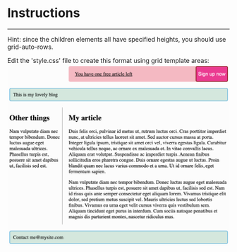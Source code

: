 # Instructions  

--- 

Hint: since the children elements all have specified heights,
you should use grid-auto-rows.

Edit the 'style.css' file to create this format using grid
template areas:
![Screenshot](./assets/Screenshot.png)